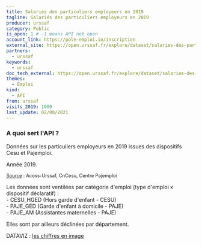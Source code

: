 ```yaml
---
title: Salariés des particuliers employeurs en 2019
tagline: Salariés des particuliers employeurs en 2019
producer: urssaf
category: Public
is_open: 1 # -1 means API not open
account_link: https://pole-emploi.io/inscription
external_site: https://open.urssaf.fr/explore/dataset/salaries-des-particuliers-employeurs-en-2019/api/
partners:
  - urssaf
keywords:
  - urssaf
doc_tech_external: https://open.urssaf.fr/explore/dataset/salaries-des-particuliers-employeurs-en-2019/api/
themes:
  - Emploi
kind:
  - API
from: urssaf
visits_2019: 1000
last_update: 02/08/2021
---
```


### A quoi sert l'API ?

<p>Données sur les particuliers employeurs en 2019 issues des dispositifs Cesu et Pajemploi.</p><p></p><p>Année 2019.</p><p style='font-family: -apple-system, BlinkMacSystemFont, \"Segoe UI\", Roboto, Helvetica, Arial, sans-serif; font-size: 12.495px;'><u>Source</u> : Acoss-Urssaf, CnCesu, Centre Pajemploi</p><p>Les données sont ventilées par catégorie d'emploi (type d'emploi x dispositif déclaratif) :<br/>- CESU_HGED (Hors garde d'enfant - CESU)<br/>- PAJE_GED (Garde d'enfant à domicile - PAJE)<br/>- PAJE_AM (Assistantes maternelles - PAJE)</p><p>Elles sont par ailleurs déclinées par département.</p><p><span style=\"font-weight: bolder;\">DATAVIZ</span> : <a href=\"https://open.urssaf.fr/pages/particuliers-employeurs-et-leurs-employes/\">les chiffres en image</a></p><p></p>
